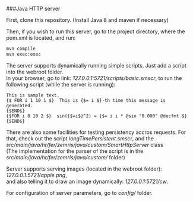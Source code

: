 ###Java HTTP server

First, clone this repository.
(Install Java 8 and maven if necessary)

Then, if you wish to run this server, go to the project directory, where the pom.xml is located, and run:
```sh
mvn compile
mvn exec:exec
```

The server supports dynamically running simple scripts. Just add a script into the webroot folder.  
In your browser, go to link: _127.0.0.1:5721/scripts/basic.smscr_, to run the following script (while the server is running):
```
This is sample text.
{$ FOR i 1 10 1 $}  This is {$= i $}-th time this message is generated.
{$END$}
{$FOR i 0 10 2 $}  sin({$=i$}^2) = {$= i i * @sin "0.000" @decfmt $}
{$END$}
```
There are also some facilities for testing persistency accros requests. For that, check out the script _longTimePersistent.smscr_, and the _src/main/java/hr/fer/zemris/java/custom/SmartHttpServer_ class  
(The implementation for the parser of the script is in the _src/main/java/hr/fer/zemris/java/custom/_ folder)

Server supports serving images (located in the webroot folder): _127.0.0.1:5721/apple.png_,  
and also telling it to draw an image dynamically: _127.0.0.1:5721/cw_.

For configuration of server parameters, go to _config/_ folder.
